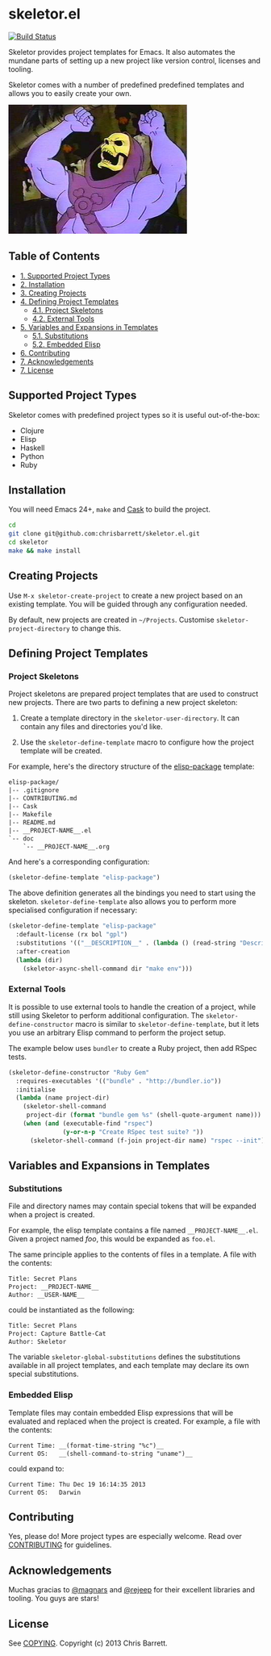 # skeletor.el

[![Build Status](https://travis-ci.org/chrisbarrett/skeletor.el.png?branch=master)](https://travis-ci.org/chrisbarrett/skeletor.el)

Skeletor provides project templates for Emacs. It also automates the mundane
parts of setting up a new project like version control, licenses and tooling.

Skeletor comes with a number of predefined predefined templates and allows you
to easily create your own.

![Skeletor Laughing](assets/skeletor.jpg)

## Table of Contents

<div id="text-table-of-contents">
<ul>
<li><a href="#supported-project-types">1. Supported Project Types</a></li>
<li><a href="#installation">2. Installation</a></li>
<li><a href="#creating-projects">3. Creating Projects</a></li>
<li><a href="#defining-project-templates">4. Defining Project Templates</a>
<ul>
<li><a href="#project-skeletons">4.1. Project Skeletons</a></li>
<li><a href="#external-tools">4.2. External Tools</a></li>
</ul>
</li>
<li><a href="#variables-and-expansions-in-templates">5. Variables and Expansions in Templates</a>
<ul>
<li><a href="#substitutions">5.1. Substitutions</a></li>
<li><a href="#embedded-elisp">5.2. Embedded Elisp</a></li>
</ul>
</li>
<li><a href="#contributing">6. Contributing</a></li>
<li><a href="#acknowledgements">7. Acknowledgements</a></li>
<li><a href="#license">7. License</a></li>
</ul>
</li>
</ul>
</div>

## Supported Project Types

Skeletor comes with predefined project types so it is useful out-of-the-box:

- Clojure
- Elisp
- Haskell
- Python
- Ruby

## Installation

You will need Emacs 24+, `make` and [Cask](https://github.com/cask/cask) to
build the project.

```sh
cd
git clone git@github.com:chrisbarrett/skeletor.el.git
cd skeletor
make && make install
```

## Creating Projects

Use `M-x skeletor-create-project` to create a new project based on an existing template.
You will be guided through any configuration needed.

By default, new projects are created in `~/Projects`. Customise
`skeletor-project-directory` to change this.

## Defining Project Templates

### Project Skeletons

Project skeletons are prepared project templates that are used to construct new
projects. There are two parts to defining a new project skeleton:

1. Create a template directory in the `skeletor-user-directory`. It can contain any
   files and directories you'd like.

2. Use the `skeletor-define-template` macro to configure how the project template
   will be created.

For example, here's the directory structure of the
[elisp-package](https://github.com/chrisbarrett/skeletor.el/tree/master/project-skeletons/elisp-package)
template:

    elisp-package/
    |-- .gitignore
    |-- CONTRIBUTING.md
    |-- Cask
    |-- Makefile
    |-- README.md
    |-- __PROJECT-NAME__.el
    `-- doc
        `-- __PROJECT-NAME__.org

And here's a corresponding configuration:

```lisp
(skeletor-define-template "elisp-package")
```

The above definition generates all the bindings you need to start using the
skeleton. `skeletor-define-template` also allows you to perform more specialised
configuration if necessary:

```lisp
(skeletor-define-template "elisp-package"
  :default-license (rx bol "gpl")
  :substitutions '(("__DESCRIPTION__" . (lambda () (read-string "Description: "))))
  :after-creation
  (lambda (dir)
    (skeletor-async-shell-command dir "make env")))
```

### External Tools

It is possible to use external tools to handle the creation of a project, while
still using Skeletor to perform additional configuration. The
`skeletor-define-constructor` macro is similar to `skeletor-define-template`, but
it lets you use an arbitrary Elisp command to perform the project setup.

The example below uses `bundler` to create a Ruby project, then add RSpec tests.

```lisp
(skeletor-define-constructor "Ruby Gem"
  :requires-executables '(("bundle" . "http://bundler.io"))
  :initialise
  (lambda (name project-dir)
    (skeletor-shell-command
     project-dir (format "bundle gem %s" (shell-quote-argument name)))
    (when (and (executable-find "rspec")
               (y-or-n-p "Create RSpec test suite? "))
      (skeletor-shell-command (f-join project-dir name) "rspec --init"))))
```

## Variables and Expansions in Templates

### Substitutions

File and directory names may contain special tokens that will be expanded when a
project is created.

For example, the elisp template contains a file named `__PROJECT-NAME__.el`.
Given a project named *foo*, this would be expanded as `foo.el`.

The same principle applies to the contents of files in a template. A file with
the contents:

    Title: Secret Plans
    Project: __PROJECT-NAME__
    Author: __USER-NAME__

could be instantiated as the following:

    Title: Secret Plans
    Project: Capture Battle-Cat
    Author: Skeletor

The variable `skeletor-global-substitutions` defines the substitutions available in
all project templates, and each template may declare its own special
substitutions.

### Embedded Elisp

Template files may contain embedded Elisp expressions that will be evaluated and
replaced when the project is created. For example, a file with the contents:

    Current Time: __(format-time-string "%c")__
    Current OS:   __(shell-command-to-string "uname")__

could expand to:

    Current Time: Thu Dec 19 16:14:35 2013
    Current OS:   Darwin

## Contributing

Yes, please do! More project types are especially welcome. Read over
[CONTRIBUTING](https://github.com/chrisbarrett/skeletor.el/blob/master/CONTRIBUTING.md)
for guidelines.

## Acknowledgements

Muchas gracias to [@magnars](https://twitter.com/magnars) and
[@rejeep](https://twitter.com/rejeep) for their excellent libraries and tooling.
You guys are stars!

## License

See [COPYING](https://github.com/chrisbarrett/skeletor.el/blob/master/COPYING).
Copyright (c) 2013 Chris Barrett.
